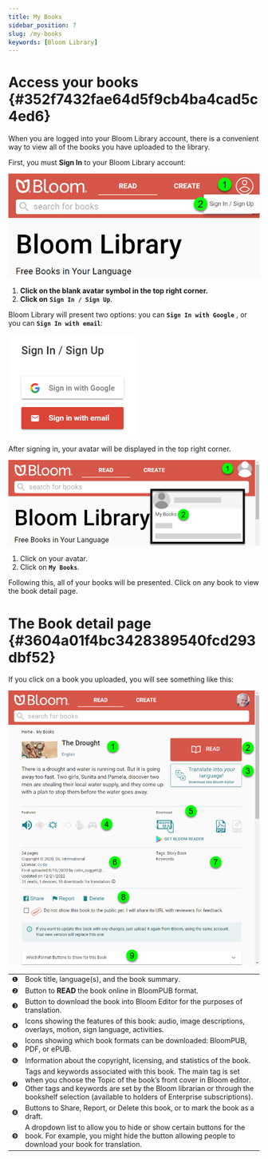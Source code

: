 ```yaml
---
title: My Books
sidebar_position: 7
slug: /my-books
keywords: [Bloom Library]
---
```




# Access your books {#352f7432fae64d5f9cb4ba4cad5c4ed6}


When you are logged into your Bloom Library account, there is a convenient way to view all of the books you have uploaded to the library. 


First, you must **Sign In** to your Bloom Library account:


![](./my-books.2ffa5075-d5c0-497a-aeff-2fbdc0c1a113.png)

1. **Click on the blank avatar symbol in the top right corner.**
2. **Click on** **`Sign In / Sign Up`**.

Bloom Library will present two options: you can **`Sign In with Google`** , or you can **`Sign In with email`**: 


![](./my-books.6de83e63-d7b1-4c0b-b12c-475b7f9d44d2.png)


After signing in, your avatar will be displayed in the top right corner.


![](./my-books.671876a9-ddfa-4a43-9f5d-acc7558d084b.png)

1. Click on your avatar.
2. Click on **`My Books`**.

Following this, all of your books will be presented. Click on any book to view the book detail page.


# The Book detail page {#3604a01f4bc3428389540fcd293dbf52}


 If you click on a book you uploaded, you will see something like this:


![](./my-books.842fc375-65f2-4074-ac11-1e640d5db5c6.png)


|   |                                                                                                                                                                                                                                                                                      |
| - | ------------------------------------------------------------------------------------------------------------------------------------------------------------------------------------------------------------------------------------------------------------------------------------ |
| ❶ | Book title, language(s), and the book summary.                                                                                                                                                                                                                                       |
| ❷ | Button to **READ** the book online in BloomPUB format.                                                                                                                                                                                                                               |
| ❸ | Button to download the book into Bloom Editor for the purposes of translation.                                                                                                                                                                                                       |
| ❹ | Icons showing the features of this book: audio, image descriptions, overlays, motion, sign language, activities.                                                                                                                                                                     |
| ❺ | Icons showing which book formats can be downloaded: BloomPUB, PDF, or ePUB.                                                                                                                                                                                                          |
| ❻ | Information about the copyright, licensing, and statistics of the book.                                                                                                                                                                                                              |
| ❼ | Tags and keywords associated with this book. The main tag is set when you choose the Topic of the book’s front cover in Bloom editor. Other tags and keywords are set by the Bloom librarian or through the bookshelf selection (available to holders of Enterprise subscriptions).  |
| ❽ | Buttons to Share, Report, or Delete this book, or to mark the book as a draft.                                                                                                                                                                                                       |
| ❾ | A dropdown list to allow you to hide or show certain buttons for the book. For example, you might hide the button allowing people to download your book for translation.                                                                                                             |

